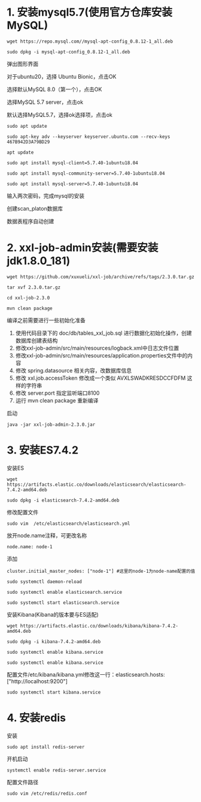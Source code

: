 # 1. 安装mysql5.7(使用官方仓库安装 MySQL)

```
wget https://repo.mysql.com//mysql-apt-config_0.8.12-1_all.deb

sudo dpkg -i mysql-apt-config_0.8.12-1_all.deb
```
弹出图形界面

对于ubuntu20，选择 Ubuntu Bionic，点击OK

选择默认MySQL 8.0（第一个），点击OK

选择MySQL 5.7 server，点击ok

默认选择MySQL5.7，选择ok选择项，点击ok

```
sudo apt update

sudo apt-key adv --keyserver keyserver.ubuntu.com --recv-keys 467B942D3A79BD29

apt update

sudo apt install mysql-client=5.7.40-1ubuntu18.04

sudo apt install mysql-community-server=5.7.40-1ubuntu18.04

sudo apt install mysql-server=5.7.40-1ubuntu18.04
```

输入两次密码，完成mysql的安装

创建scan_platon数据库

数据表程序自动创建

# 2. xxl-job-admin安装(需要安装jdk1.8.0_181)

```
wget https://github.com/xuxueli/xxl-job/archive/refs/tags/2.3.0.tar.gz

tar xvf 2.3.0.tar.gz

cd xxl-job-2.3.0

mvn clean package
```

编译之前需要进行一些初始化准备
   1. 使用代码目录下的 doc/db/tables_xxl_job.sql 进行数据化初始化操作，创建数据库创建表结构
   2. 修改xxl-job-admin/src/main/resources/logback.xml中日志文件位置
   3. 修改xxl-job-admin/src/main/resources/application.properties文件中的内容
   4. 修改 spring.datasource 相关内容，改数据库信息
   5. 修改 xxl.job.accessToken 修改成一个类似 AVXLSWADKRESDCCFDFM 这样的字符串
   6. 修改 server.port 指定监听端口8100
   7. 运行 mvn clean package 重新编译

启动
```
java -jar xxl-job-admin-2.3.0.jar
```


# 3. 安装ES7.4.2

安装ES
```
wget https://artifacts.elastic.co/downloads/elasticsearch/elasticsearch-7.4.2-amd64.deb

sudo dpkg -i elasticsearch-7.4.2-amd64.deb
```

修改配置文件
```
sudo vim  /etc/elasticsearch/elasticsearch.yml
```
 
放开node.name注释，可更改名称
```
node.name: node-1
```

添加
```
cluster.initial_master_nodes: ["node-1"] #这里的node-1为node-name配置的值

sudo systemctl daemon-reload

sudo systemctl enable elasticsearch.service

sudo systemctl start elasticsearch.service 
```

安装Kibana(Kibana的版本要与ES适配)
```
wget https://artifacts.elastic.co/downloads/kibana/kibana-7.4.2-amd64.deb

sudo dpkg -i kibana-7.4.2-amd64.deb

sudo systemctl enable kibana.service

sudo systemctl enable kibana.service
```

配置文件/etc/kibana/kibana.yml修改这一行：elasticsearch.hosts: ["http://localhost:9200"]

```
sudo systemctl start kibana.service
```


# 4. 安装redis

安装
```
sudo apt install redis-server
```

开机启动
```
systemctl enable redis-server.service
```

配置文件路径

```
sudo vim /etc/redis/redis.conf
```





